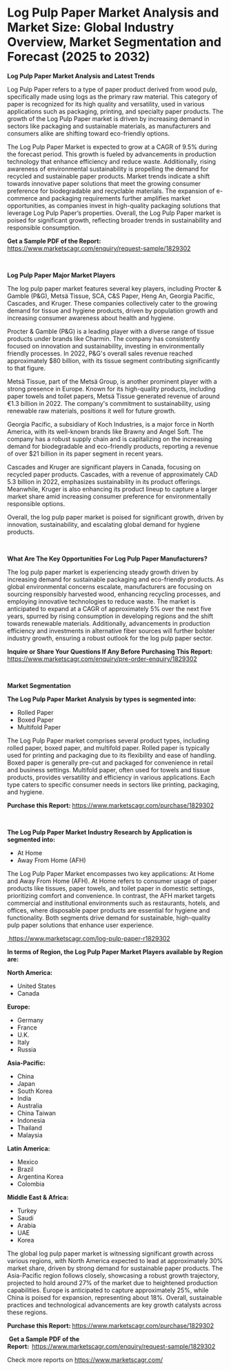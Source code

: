 <p><h1>Log Pulp Paper Market Analysis and Market Size: Global Industry Overview, Market Segmentation and Forecast (2025 to 2032)</h1></p><p><strong>Log Pulp Paper Market Analysis and Latest Trends</strong></p>
<p><p>Log Pulp Paper refers to a type of paper product derived from wood pulp, specifically made using logs as the primary raw material. This category of paper is recognized for its high quality and versatility, used in various applications such as packaging, printing, and specialty paper products. The growth of the Log Pulp Paper market is driven by increasing demand in sectors like packaging and sustainable materials, as manufacturers and consumers alike are shifting toward eco-friendly options.</p><p>The Log Pulp Paper Market is expected to grow at a CAGR of 9.5% during the forecast period. This growth is fueled by advancements in production technology that enhance efficiency and reduce waste. Additionally, rising awareness of environmental sustainability is propelling the demand for recycled and sustainable paper products. Market trends indicate a shift towards innovative paper solutions that meet the growing consumer preference for biodegradable and recyclable materials. The expansion of e-commerce and packaging requirements further amplifies market opportunities, as companies invest in high-quality packaging solutions that leverage Log Pulp Paper’s properties. Overall, the Log Pulp Paper market is poised for significant growth, reflecting broader trends in sustainability and responsible consumption.</p></p>
<p><strong>Get a Sample PDF of the Report:&nbsp;</strong> <a href="https://www.marketscagr.com/enquiry/request-sample/1829302?utm_campaign=2987&utm_medium=2&utm_source=Github&utm_content=ia&utm_term=05042025&utm_id=log-pulp-paper">https://www.marketscagr.com/enquiry/request-sample/1829302</a></p>
<p>&nbsp;</p>
<p><strong>Log Pulp Paper Major Market Players</strong></p>
<p><p>The log pulp paper market features several key players, including Procter & Gamble (P&G), Metsä Tissue, SCA, C&S Paper, Heng An, Georgia Pacific, Cascades, and Kruger. These companies collectively cater to the growing demand for tissue and hygiene products, driven by population growth and increasing consumer awareness about health and hygiene.</p><p>Procter & Gamble (P&G) is a leading player with a diverse range of tissue products under brands like Charmin. The company has consistently focused on innovation and sustainability, investing in environmentally friendly processes. In 2022, P&G's overall sales revenue reached approximately $80 billion, with its tissue segment contributing significantly to that figure.</p><p>Metsä Tissue, part of the Metsä Group, is another prominent player with a strong presence in Europe. Known for its high-quality products, including paper towels and toilet papers, Metsä Tissue generated revenue of around €1.3 billion in 2022. The company's commitment to sustainability, using renewable raw materials, positions it well for future growth.</p><p>Georgia Pacific, a subsidiary of Koch Industries, is a major force in North America, with its well-known brands like Brawny and Angel Soft. The company has a robust supply chain and is capitalizing on the increasing demand for biodegradable and eco-friendly products, reporting a revenue of over $21 billion in its paper segment in recent years.</p><p>Cascades and Kruger are significant players in Canada, focusing on recycled paper products. Cascades, with a revenue of approximately CAD 5.3 billion in 2022, emphasizes sustainability in its product offerings. Meanwhile, Kruger is also enhancing its product lineup to capture a larger market share amid increasing consumer preference for environmentally responsible options.</p><p>Overall, the log pulp paper market is poised for significant growth, driven by innovation, sustainability, and escalating global demand for hygiene products.</p></p>
<p>&nbsp;</p>
<p><strong>What Are The Key Opportunities For Log Pulp Paper Manufacturers?</strong></p>
<p><p>The log pulp paper market is experiencing steady growth driven by increasing demand for sustainable packaging and eco-friendly products. As global environmental concerns escalate, manufacturers are focusing on sourcing responsibly harvested wood, enhancing recycling processes, and employing innovative technologies to reduce waste. The market is anticipated to expand at a CAGR of approximately 5% over the next five years, spurred by rising consumption in developing regions and the shift towards renewable materials. Additionally, advancements in production efficiency and investments in alternative fiber sources will further bolster industry growth, ensuring a robust outlook for the log pulp paper sector.</p></p>
<p><strong>Inquire or Share Your Questions If Any Before Purchasing This Report:</strong> <a href="https://www.marketscagr.com/enquiry/pre-order-enquiry/1829302?utm_campaign=2987&utm_medium=2&utm_source=Github&utm_content=ia&utm_term=05042025&utm_id=log-pulp-paper">https://www.marketscagr.com/enquiry/pre-order-enquiry/1829302</a></p>
<p>&nbsp;</p>
<p><strong>Market Segmentation</strong></p>
<p><strong>The Log Pulp Paper Market Analysis by types is segmented into:</strong></p>
<p><ul><li>Rolled Paper</li><li>Boxed Paper</li><li>Multifold Paper</li></ul></p>
<p><p>The Log Pulp Paper market comprises several product types, including rolled paper, boxed paper, and multifold paper. Rolled paper is typically used for printing and packaging due to its flexibility and ease of handling. Boxed paper is generally pre-cut and packaged for convenience in retail and business settings. Multifold paper, often used for towels and tissue products, provides versatility and efficiency in various applications. Each type caters to specific consumer needs in sectors like printing, packaging, and hygiene.</p></p>
<p><strong>Purchase this Report:&nbsp;</strong><a href="https://www.marketscagr.com/purchase/1829302?utm_campaign=2987&utm_medium=2&utm_source=Github&utm_content=ia&utm_term=05042025&utm_id=log-pulp-paper">https://www.marketscagr.com/purchase/1829302</a></p>
<p>&nbsp;</p>
<p><strong>The Log Pulp Paper Market Industry Research by Application is segmented into:</strong></p>
<p><ul><li>At Home</li><li>Away From Home (AFH)</li></ul></p>
<p><p>The Log Pulp Paper Market encompasses two key applications: At Home and Away From Home (AFH). At Home refers to consumer usage of paper products like tissues, paper towels, and toilet paper in domestic settings, prioritizing comfort and convenience. In contrast, the AFH market targets commercial and institutional environments such as restaurants, hotels, and offices, where disposable paper products are essential for hygiene and functionality. Both segments drive demand for sustainable, high-quality pulp paper solutions that enhance user experience.</p></p>
<p><a href="https://www.marketscagr.com/log-pulp-paper-r1829302?utm_campaign=2987&utm_medium=2&utm_source=Github&utm_content=ia&utm_term=05042025&utm_id=log-pulp-paper">&nbsp;https://www.marketscagr.com/log-pulp-paper-r1829302</a></p>
<p><strong>In terms of Region, the Log Pulp Paper Market Players available by Region are:</strong></p>
<p>
    <p> <strong> North America: </strong>
        <ul>
            <li>United States</li>
            <li>Canada</li>
        </ul>
        </p> 
    <p> <strong> Europe: </strong>
        <ul>
            <li>Germany</li>
            <li>France</li>
            <li>U.K.</li>
            <li>Italy</li>
            <li>Russia</li>
        </ul>
        </p> 
    <p> <strong> Asia-Pacific: </strong>
        <ul>
            <li>China</li>
            <li>Japan</li>
            <li>South Korea</li>
            <li>India</li>
            <li>Australia</li>
            <li>China Taiwan</li>
            <li>Indonesia</li>
            <li>Thailand</li>
            <li>Malaysia</li>
        </ul>
        </p> 
    <p> <strong> Latin America: </strong>
        <ul>
            <li>Mexico</li>
            <li>Brazil</li>
            <li>Argentina Korea</li>
            <li>Colombia</li>
        </ul>
        </p> 
    <p> <strong> Middle East & Africa: </strong>
        <ul>
            <li>Turkey</li>
            <li>Saudi</li>
            <li>Arabia</li>
            <li>UAE</li>
            <li>Korea</li>
        </ul>
    </p>
    </p>
<p><p>The global log pulp paper market is witnessing significant growth across various regions, with North America expected to lead at approximately 30% market share, driven by strong demand for sustainable paper products. The Asia-Pacific region follows closely, showcasing a robust growth trajectory, projected to hold around 27% of the market due to heightened production capabilities. Europe is anticipated to capture approximately 25%, while China is poised for expansion, representing about 18%. Overall, sustainable practices and technological advancements are key growth catalysts across these regions.</p></p>
<p><strong>Purchase this Report: </strong><a href="https://www.marketscagr.com/purchase/1829302?utm_campaign=2987&utm_medium=2&utm_source=Github&utm_content=ia&utm_term=05042025&utm_id=log-pulp-paper">https://www.marketscagr.com/purchase/1829302</a></p>
<p>&nbsp;<strong>Get a Sample PDF of the Report:&nbsp;&nbsp;</strong><a href="https://www.marketscagr.com/enquiry/request-sample/1829302?utm_campaign=2987&utm_medium=2&utm_source=Github&utm_content=ia&utm_term=05042025&utm_id=log-pulp-paper">https://www.marketscagr.com/enquiry/request-sample/1829302</a></p>
<p><strong></strong></p>
<p>Check more reports on <a href="https://www.marketscagr.com/?utm_campaign=2987&utm_medium=2&utm_source=Github&utm_content=ia&utm_term=05042025&utm_id=log-pulp-paper">https://www.marketscagr.com/</a></p>